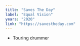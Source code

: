 ```yaml
---
title: "Saves The Day"
label: "Equal Vision"
years: "2020"
link: "https://savestheday.com"
---
```


- Touring drummer
